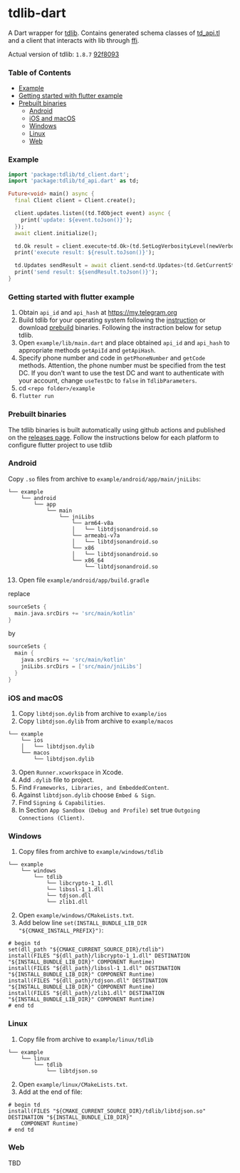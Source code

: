 # tdlib-dart

A Dart wrapper for [tdlib](https://github.com/tdlib/td). Contains generated schema classes of [td_api.tl](https://github.com/tdlib/td/blob/master/td/generate/scheme/td_api.tl) and a client that interacts with lib through [ffi](https://dart.dev/guides/libraries/c-interop). 

Actual version of tdlib: `1.8.7` [92f8093](https://github.com/tdlib/td/tree/92f8093)

### Table of Contents

- [Example](#example)
- [Getting started with flutter example](#getting-started-with-flutter-example)
- [Prebuilt binaries](#prebuilt-binaries)
  - [Android](#android)
  - [iOS and macOS](#ios-and-macos)
  - [Windows](#windows)
  - [Linux](#linux)
  - [Web](#web)

### Example
```dart
import 'package:tdlib/td_client.dart';
import 'package:tdlib/td_api.dart' as td;

Future<void> main() async {
  final Client client = Client.create();

  client.updates.listen((td.TdObject event) async {
    print('update: ${event.toJson()}');
  });
  await client.initialize();

  td.Ok result = client.execute<td.Ok>(td.SetLogVerbosityLevel(newVerbosityLevel: 0));
  print('execute result: ${result.toJson()}');

  td.Updates sendResult = await client.send<td.Updates>(td.GetCurrentState());
  print('send result: ${sendResult.toJson()}');
}
```

### Getting started with flutter example
1. Obtain `api_id` and `api_hash` at https://my.telegram.org
2. Build tdlib for your operating system following the [instruction](https://github.com/tdlib/td#building) or download [prebuild](https://github.com/ivk1800/td-json-client-prebuilt/releases) binaries. Following the instraction below for setup tdlib.
3. Open `example/lib/main.dart` and place obtained `api_id` and `api_hash` to appropriate methods `getApiId` and `getApiHash`.
4. Specify phone number and code in `getPhoneNumber` and `getCode` methods. Attention, the phone number must be specified from the test DC. If you don't want to use the test DC and want to authenticate with your account, change `useTestDc` to `false` in `TdlibParameters`.
5. cd `<repo folder>/example`
6. `flutter run`

### Prebuilt binaries
The tdlib binaries is built automatically using github actions and published on the [releases page](https://github.com/ivk1800/td-json-client-prebuilt/releases/). Follow the instructions below for each platform to configure flutter project to use tdlib

### Android
Copy `.so` files from archive to `example/android/app/main/jniLibs`:
```
└── example 
    └── android 
        └── app 
            └── main 
                └── jniLibs 
                    └── arm64-v8a
                    │   └── libtdjsonandroid.so
                    └── armeabi-v7a
                    │   └── libtdjsonandroid.so
                    └── x86
                    │   └── libtdjsonandroid.so
                    └── x86_64
                        └── libtdjsonandroid.so
```
13. Open file `example/android/app/build.gradle`

replace
```groovy
sourceSets {
  main.java.srcDirs += 'src/main/kotlin'
}
```
by 
```groovy
sourceSets {
  main {
    java.srcDirs += 'src/main/kotlin'
    jniLibs.srcDirs = ['src/main/jniLibs']
  }
}
```

### iOS and macOS
1. Copy `libtdjson.dylib` from archive to `example/ios`
2. Copy `libtdjson.dylib` from archive to `example/macos`
```
└── example 
    └── ios 
    │   └── libtdjson.dylib
    └── macos
        └── libtdjson.dylib
```
3. Open `Runner.xcworkspace` in Xcode.
4. Add `.dylib` file to project.
5. Find `Frameworks, Libraries, and EmbeddedContent`.
6. Against `libtdjson.dylib` choose `Embed & Sign`.
7. Find `Signing & Capabilities`.
8. In Section `App Sandbox (Debug and Profile)` set true `Outgoing Connections (Client)`.

### Windows
1. Copy files from archive to `example/windows/tdlib`
```
└── example 
    └── windows 
        └── tdlib 
            └── libcrypto-1_1.dll
            └── libssl-1_1.dll
            └── tdjson.dll
            └── zlib1.dll
```
2. Open `example/windows/CMakeLists.txt`.
3. Add below line `set(INSTALL_BUNDLE_LIB_DIR "${CMAKE_INSTALL_PREFIX}")`:
```
# begin td
set(dll_path "${CMAKE_CURRENT_SOURCE_DIR}/tdlib")
install(FILES "${dll_path}/libcrypto-1_1.dll" DESTINATION "${INSTALL_BUNDLE_LIB_DIR}" COMPONENT Runtime)
install(FILES "${dll_path}/libssl-1_1.dll" DESTINATION "${INSTALL_BUNDLE_LIB_DIR}" COMPONENT Runtime)
install(FILES "${dll_path}/tdjson.dll" DESTINATION "${INSTALL_BUNDLE_LIB_DIR}" COMPONENT Runtime)
install(FILES "${dll_path}/zlib1.dll" DESTINATION "${INSTALL_BUNDLE_LIB_DIR}" COMPONENT Runtime)
# end td
```

### Linux
1. Copy file from archive to `example/linux/tdlib`
```
└── example 
    └── linux 
        └── tdlib 
            └── libtdjson.so
```
2. Open `example/linux/CMakeLists.txt`.
3. Add at the end of file:
```
# begin td
install(FILES "${CMAKE_CURRENT_SOURCE_DIR}/tdlib/libtdjson.so" DESTINATION "${INSTALL_BUNDLE_LIB_DIR}"
    COMPONENT Runtime)
# end td
```

### Web
TBD
